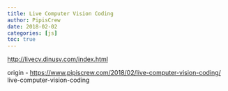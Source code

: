 ```yaml
---
title: Live Computer Vision Coding
author: PipisCrew
date: 2018-02-02
categories: [js]
toc: true
---
```


http://livecv.dinusv.com/index.html

origin - https://www.pipiscrew.com/2018/02/live-computer-vision-coding/ live-computer-vision-coding